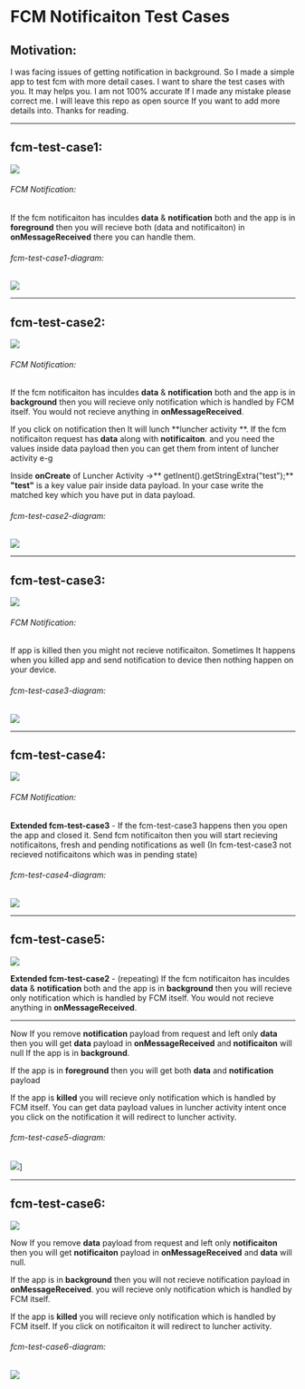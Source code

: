 

# FCM Notificaiton Test Cases


##  Motivation:
I was facing issues of getting notification in background. So I made a simple app to test fcm with more detail cases. I want to share the test cases with you. It may helps you. I am not 100% accurate If I made any mistake please correct me. I will leave this repo as open source If you want to add more details into. Thanks for reading.

<hr>

## fcm-test-case1:
![](https://github.com/shahzadafridi/FCM-Notification-Test-Cases/blob/main/fcm-test-case1.png?raw=true)

######  FCM Notification:

If the fcm notificaiton has inculdes **data** & **notification** both and the app is in **foreground** then you will recieve both (data and notificaiton) in **onMessageReceived** there you can handle them.

######  fcm-test-case1-diagram:
![](https://github.com/shahzadafridi/FCM-Notification-Test-Cases/blob/main/fcm-test-case1-diagram.PNG?raw=true)

<hr>

## fcm-test-case2:
![](https://github.com/shahzadafridi/FCM-Notification-Test-Cases/blob/main/fcm-test-case2.png?raw=true)

######  FCM Notification:

If the fcm notificaiton has inculdes **data** & **notification** both and the app is in **background** then you will recieve only notification which is handled by FCM itself. You would not recieve anything in **onMessageReceived**.

If you click on notification then It will lunch **luncher activity **. If the fcm notificaiton request has **data** along with **notificaiton**. and you need the values inside data payload then you can get them from intent of luncher activity e-g

Inside **onCreate** of Luncher Activity ->** getInent().getStringExtra("test");**
**"test"** is a key value pair inside data payload. In your case write the matched key which you have put in data payload.

######  fcm-test-case2-diagram:
![](https://github.com/shahzadafridi/FCM-Notification-Test-Cases/blob/main/fcm-test-case2-diagram.PNG?raw=true)

<hr>

## fcm-test-case3:
![](https://github.com/shahzadafridi/FCM-Notification-Test-Cases/blob/main/fcm-test-case3.png?raw=true)

######  FCM Notification:

If app is killed then you might not recieve notificaiton. Sometimes It happens when you killed app and send notification to device then nothing happen on your device.

######  fcm-test-case3-diagram:
![](https://github.com/shahzadafridi/FCM-Notification-Test-Cases/blob/main/fcm-test-case3-diagram.PNG?raw=true)

<hr>

## fcm-test-case4:
![](https://github.com/shahzadafridi/FCM-Notification-Test-Cases/blob/main/fcm-test-case4.png?raw=true)

######  FCM Notification:

**Extended fcm-test-case3** - If the fcm-test-case3 happens then you open the app and closed it. Send fcm notificaiton then you will start recieving notificaitons, fresh and pending notifications as well (In fcm-test-case3 not recieved notificaitons which was in pending state)

######  fcm-test-case4-diagram:
![](https://github.com/shahzadafridi/FCM-Notification-Test-Cases/blob/main/fcm-test-case4-diagram.PNG?raw=true)

<hr>

## fcm-test-case5:
![](https://github.com/shahzadafridi/FCM-Notification-Test-Cases/blob/main/fcm-test-case5.png?raw=true)

**Extended fcm-test-case2** - (repeating) If the fcm notificaiton has inculdes **data** & **notification** both and the app is in **background** then you will recieve only notification which is handled by FCM itself. You would not recieve anything in **onMessageReceived**.

------------


Now If you remove **notification** payload from request and left only **data** then you will get **data** payload in **onMessageReceived** and **notificaiton** will null If the app is in **background**.

If the app is in **foreground** then you will get both **data** and **notification** payload

If the app is **killed** you will recieve only notification which is handled by FCM itself. You can get data payload values in luncher activity intent once you click on the notification it will redirect to luncher activity.

######  fcm-test-case5-diagram:
![](https://github.com/shahzadafridi/FCM-Notification-Test-Cases/blob/main/fcm-test-case5-diagram.PNG?raw=true)]

<hr>

## fcm-test-case6:
![](https://github.com/shahzadafridi/FCM-Notification-Test-Cases/blob/main/fcm-test-case6.png?raw=true)
 
Now If you remove **data** payload from request and left only **notificaiton** then you will get **notificaiton** payload in **onMessageReceived** and **data** will null.

If the app is in **background** then you will not recieve notification payload in **onMessageReceived**. you will recieve only notification which is handled by FCM itself.

If the app is **killed** you will recieve only notification which is handled by FCM itself. If you click on notificaiton it will redirect to luncher activity.

######  fcm-test-case6-diagram:
![](https://github.com/shahzadafridi/FCM-Notification-Test-Cases/blob/main/fcm-test-case6-diagram.PNG?raw=true)

 
